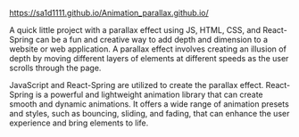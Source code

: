 

https://sa1d1111.github.io/Animation_parallax.github.io/

A quick little project with a parallax effect using JS, HTML, CSS, and React-Spring can be a fun and creative way to add depth and dimension to a website or web application. A parallax effect involves creating an illusion of depth by moving different layers of elements at different speeds as the user scrolls through the page.

JavaScript and React-Spring are utilized to create the parallax effect. React-Spring is a powerful and lightweight animation library that can create smooth and dynamic animations. It offers a wide range of animation presets and styles, such as bouncing, sliding, and fading, that can enhance the user experience and bring elements to life.
